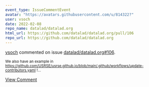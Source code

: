 ```yaml
---
event_type: IssueCommentEvent
avatar: "https://avatars.githubusercontent.com/u/814322?"
user: vsoch
date: 2022-02-08
repo_name: datalad/datalad.org
html_url: https://github.com/datalad/datalad.org/pull/106
repo_url: https://github.com/datalad/datalad.org
---
```


<a href='https://github.com/vsoch' target='_blank'>vsoch</a> commented on issue <a href='https://github.com/datalad/datalad.org/pull/106' target='_blank'>datalad/datalad.org#106</a>.

<small>We also have an example in https://github.com/USRSE/usrse.github.io/blob/main/.github/workflows/update-contributors.yaml !...</small>

<a href='https://github.com/datalad/datalad.org/pull/106' target='_blank'>View Comment</a>